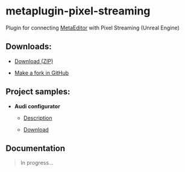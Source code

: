 # metaplugin-pixel-streaming

Plugin for connecting [MetaEditor](http://metaeditor.io/) with Pixel Streaming (Unreal Engine)



## Downloads:

* [Download (ZIP)](https://github.com/markolofsen/metaplugin-pixel-streaming/archive/refs/heads/main.zip)

* [Make a fork in GitHub](https://github.com/markolofsen/metaplugin-pixel-streaming/fork)



## Project samples:

* **Audi configurator**
  
  * [Description](https://bitbucket.org/everymark/audi-unreal-engine/src/master/)
  
  * [Download](https://bitbucket.org/everymark/audi-unreal-engine/downloads/)



## Documentation

> In progress...